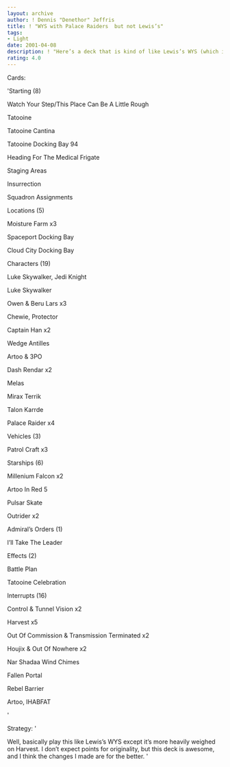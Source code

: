 ```yaml
---
layout: archive
author: ! Dennis "Denethor" Jeffris
title: ! "WYS with Palace Raiders  but not Lewis’s"
tags:
- Light
date: 2001-04-08
description: ! "Here’s a deck that is kind of like Lewis’s WYS (which is excellent, I love it) but using a few of my own strategies."
rating: 4.0
---
```

Cards: 

'Starting (8)


Watch Your Step/This Place Can Be A Little Rough 

Tatooine 

Tatooine Cantina 

Tatooine Docking Bay 94

Heading For The Medical Frigate

Staging Areas 

Insurrection 

Squadron Assignments


Locations (5)


Moisture Farm x3

Spaceport Docking Bay

Cloud City Docking Bay


Characters (19)


Luke Skywalker, Jedi Knight

Luke Skywalker

Owen & Beru Lars x3

Chewie, Protector 

Captain Han x2

Wedge Antilles

Artoo & 3PO

Dash Rendar x2 

Melas

Mirax Terrik

Talon Karrde 

Palace Raider x4 


Vehicles (3)


Patrol Craft x3 


Starships (6)


Millenium Falcon x2

Artoo In Red 5

Pulsar Skate 

Outrider x2


Admiral’s Orders (1)


I&#8217;ll Take The Leader


Effects (2)


Battle Plan 

Tatooine Celebration 


Interrupts (16)


Control & Tunnel Vision x2 

Harvest x5 

Out Of Commission & Transmission Terminated x2 

Houjix & Out Of Nowhere x2 

Nar Shadaa Wind Chimes 

Fallen Portal 

Rebel Barrier  

Artoo, IHABFAT

'

Strategy: '

Well, basically play this like Lewis’s WYS except it’s more heavily weighed on Harvest.  I don’t expect points for originality, but this deck is awesome, and I think the changes I made are for the better. '